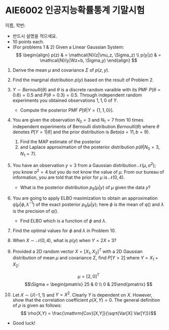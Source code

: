 # AIE6002 인공지능확률통계 기말시험 

이름, 학번:

* 반드시 설명을 적으세요.
* 10 points each.
* (For problems 1 & 2) Given a Linear Gaussian System:
$$
\begin{align}
    p(z) & =  \mathcal{N}(z|\mu_z, \Sigma_z) \\
    p(y|z) & =  \mathcal{N}(y|Wz+b, \Sigma_y)
\end{align}
$$

1. Derive the mean $\mu$ and covariance $\Sigma$ of $p(z, y)$.
   
6. Find the marginal distribution $p(y)$ based on the result of Problem 2. 
   
7. $Y\sim Bernoulli(\theta)$ and $\theta$ is a discrete random varaible with its PMF $P(\theta=0.6)=0.5$ and $P(\theta=0.3)= 0.5$. Through independent random experiments you obtained observations $1, 1, 0$ of $Y$. 
   - Compute the posterior PMF $P[\theta|Y=\{1,1,0\}]$.

8. You are given the observation $N_0=3$ and $N_1=7$ from 10 times independent experiments of Bernoulli distribution $Bernoulli(\theta)$ where $\theta$ denotes $P[Y=1|\theta]$ and the prior distribution is $Beta(a=11, b=9)$. 
   1. Find the MAP estimate of the posterior 
   2. and Laplace approximation of the posterior distribution $p(\theta | N_0=3, N_1=7)$.
   
9.  You have an observation $y=3$ from a Gaussian distribution $\mathcal{N}(\mu, \sigma^2)$; you know $\sigma^2=4$ but you do not know the value of $\mu$. From our bureau of information, you are told that the prior for $\mu$ is $\mathcal{N}(0, 4)$.
    -  What is the posterior distribution $p_9(\mu|y)$ of $\mu$ given the data $y$? 
  
10. You are going to apply ELBO maximization to obtain an approximation $q(\mu | \phi, \lambda^{-1})$ of the exact posterior $p_9(\mu|y)$; here $\phi$ is the mean of $q()$ and $\lambda$ is the precision of $q()$.
    - Find ELBO which is a function of $\phi$ and $\lambda$.

11. Find the optimal values for $\phi$ and $\lambda$ in Problem 10.

1. When $X\sim\mathcal{N}(0,4)$, what is $p(y)$ when $Y=2X+3$?

1. Provided a 2D random vector $X=[X_1, X_2]^T$ with a 2D Gaussian distribution of mean $\mu$ and covariance $\Sigma$, find $P[Y > 2]$ where $Y=X_1 + X_2$:

    $$ \mu = [2, 0]^T $$
    $$\Sigma = \begin{pmatrix} 25 & 0 \\ 0 & 25\end{pmatrix} $$

1. Let $X\sim U(-1,1)$ and $Y=X^2$. Clearly $Y$ is dependent on $X$. However, show that the correlation coefficient $\rho(X,Y)=0$. The general definition of $\rho$ is given as follows:
    $$ \rho(X,Y) = \frac{\mathrm{Cov}[X,Y]}{\sqrt{Var[X] Var[Y]}}$$

* Good luck!